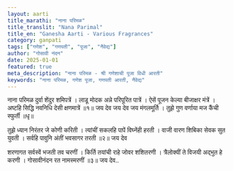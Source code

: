 ```yaml
---
layout: aarti
title_marathi: "नाना परिमळ"
title_translit: "Nana Parimal"
title_en: "Ganesha Aarti - Various Fragrances"
category: ganpati
tags: ["गणेश", "गणपती", "पूजा", "नैवेद्य"]
author: "गोसावी नंदन"
date: 2025-01-01
featured: true
meta_description: "नाना परिमळ - श्री गणेशाची पूजा विधी आरती"
keywords: "नाना परिमळ, गणेश पूजा, गणपती आरती, नैवेद्य"
---
```


नाना परिमळ दुर्वा शेंदुर शमिपत्रें ।
लाडू मोदक अन्ने परिपूरित पात्रें ।
ऐसें पूजन केल्या बीजाक्षर मंत्रें ।
अष्टहि सिद्धि नवनिधि देसी क्षणमात्रें ॥१॥
जय देव जय देव जय मंगलमूर्ति ।
तुझे गुण वर्णाया मज कैंची स्फुर्ती ॥धृ॥

तुझे ध्यान निरंतर जे कोणी करिती ।
त्यांचीं सकलहि पापें विघ्नेंही हरती ।
वाजी वारण शिबिका सेवक सुत युवती ।
सर्वहि पावुनि अंतीं भवसागर तरती ॥२॥ जय देव

शरणागत सर्वस्वें भजती तव चरणीं ।
किर्ति तयांची राहे जोवर शशितरणी ।
त्रैलोक्यीं ते विजयी अद्भुत हे करणी ।
गोसावीनंदन रत नामस्मरणीं ॥३॥ जय देव..
